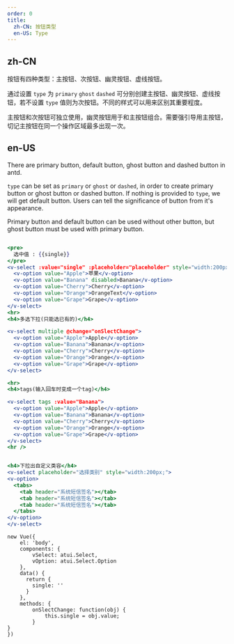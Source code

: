 ```yaml
---
order: 0
title:
  zh-CN: 按钮类型
  en-US: Type
---
```


## zh-CN

按钮有四种类型：主按钮、次按钮、幽灵按钮、虚线按钮。

通过设置 `type` 为 `primary` `ghost` `dashed` 可分别创建主按钮、幽灵按钮、虚线按钮，若不设置 `type` 值则为次按钮。不同的样式可以用来区别其重要程度。

主按钮和次按钮可独立使用，幽灵按钮用于和主按钮组合。需要强引导用主按钮，切记主按钮在同一个操作区域最多出现一次。

## en-US

There are primary button, default button, ghost button and dashed button in antd.

`type` can be set as `primary` or `ghost` or `dashed`, in order to create primary button or ghost button or dashed button. If nothing is provided to `type`, we will get default button. Users can tell the significance of button from it's appearance.

Primary button and default button can be used without other button, but ghost button must be used with primary button.



````jsx

<pre>
  选中值 : {{single}}
</pre>
<v-select :value="single" :placeholder="placeholder" style="width:200px;" @change="onSlectChange">
  <v-option value="Apple">苹果</v-option>
  <v-option value="Banana" disabled>Banana</v-option>
  <v-option value="Cherry">Cherry</v-option>
  <v-option value="Orange">OrangeText</v-option>
  <v-option value="Grape">Grape</v-option>
</v-select>
<hr>
<h4>多选下拉(只能选已有的)</h4>

<v-select multiple @change="onSlectChange">
  <v-option value="Apple">Apple</v-option>
  <v-option value="Banana">Banana</v-option>
  <v-option value="Cherry">Cherry</v-option>
  <v-option value="Orange">Orange</v-option>
  <v-option value="Grape">Grape</v-option>
</v-select>

<hr>
<h4>tags(输入回车时变成一个tag)</h4>

<v-select tags :value="Banana">
  <v-option value="Apple">Apple</v-option>
  <v-option value="Banana">Banana</v-option>
  <v-option value="Cherry">Cherry</v-option>
  <v-option value="Orange">Orange</v-option>
  <v-option value="Grape">Grape</v-option>
</v-select>
<hr />


<h4>下拉出自定义类容</h4>
<v-select placeholder="选择类别" style="width:200px;">
<v-option>
  <tabs>
    <tab header="系统短信签名"></tab>
    <tab header="系统短信签名"></tab>
    <tab header="系统短信签名"></tab>
  </tabs>
</v-option>
</v-select>

````

````vue-script
new Vue({
    el: 'body',
    components: {
        vSelect: atui.Select,
        vOption: atui.Select.Option
    },
    data() {
      return {
        single: ''
      }
    },
    methods: {
        onSlectChange: function(obj) {
            this.single = obj.value;
        }
}
})
````